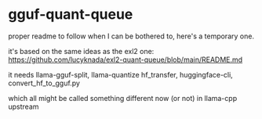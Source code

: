 # gguf-quant-queue

proper readme to follow when I can be bothered to, here's a temporary one.

it's based on the same ideas as the exl2 one: https://github.com/lucyknada/exl2-quant-queue/blob/main/README.md

it needs llama-gguf-split, llama-quantize hf_transfer, huggingface-cli, convert_hf_to_gguf.py

which all might be called something different now (or not) in llama-cpp upstream
